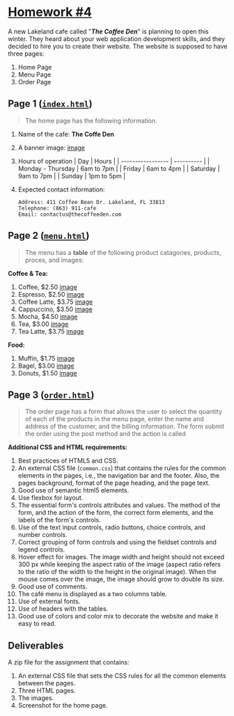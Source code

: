 # [Homework #4](https://floridapolytechnic.instructure.com/courses/4983/assignments/89088)

A new Lakeland cafe called "***The Coffee Den***" is planning to open this winter. They heard about your web application development skills, and they decided to hire you to create their website. The website is supposed to have three pages:

1. Home Page
2. Menu Page
3. Order Page

## Page 1 ([`index.html`](./index.html))

> The home page has the following information.

1. Name of the cafe: **The Coffe Den**
2. A banner image: [image](https://unsplash.com/photos/Y3AqmbmtLQI?utm_source=unsplash&utm_medium=referral&utm_content=creditShareLink)
3. Hours of operation
    | Day               | Hours      |
    | ----------------- | ---------- |
    | Monday - Thursday | 6am to 7pm |
    | Friday            | 6am to 4pm |
    | Saturday          | 9am to 7pm |
    | Sunday            | 1pm to 5pm |
4. Expected contact information:

      ```
      Address: 411 Coffee Bean Dr. Lakeland, FL 33813
      Telephone: (863) 911-cafe
      Email: contactus@thecoffeeden.com
      ```

## Page 2 ([`menu.html`](./menu.html))

> The menu has a **table** of the following product catagories, products, proces, and images:

**Coffee & Tea:**

1. Coffee, $2.50 [image](https://unsplash.com/photos/nBJHO6wmRWw)
2. Espresso, $2.50 [image](https://unsplash.com/photos/IE-gdqEg45M)
3. Coffee Latte, $3.75 [image](https://unsplash.com/photos/IE-gdqEg45M)
4. Cappuccino, $3.50 [image](https://unsplash.com/photos/ZUUsGnG5zwc)
5. Mocha, $4.50  [image](https://unsplash.com/photos/1WOII4bKprs)
6. Tea, $3.00  [image](https://unsplash.com/photos/7liDpl93wt4)
7. Tea Latte, $3.75  [image](https://unsplash.com/photos/Z-hvocTfR_s)

**Food:**

1. Muffin, $1.75 [image](https://unsplash.com/photos/Tx0kraTQJlA)
2. Bagel, $3.00 [image](https://unsplash.com/photos/viqQ-eDLRVI)
3. Donuts, $1.50 [image](https://unsplash.com/photos/WCeHzmtzrUk)

## Page 3 ([`order.html`](./order.html))

> The order page has a form that allows the user to select the quantity of each of the products in the menu page, enter the name and address of the customer, and the billing information. The form submit the order using the post method and the action is called

**Additional CSS and HTML requirements:**

1. Best practices of HTML5 and CSS.
2. An external CSS file (`common.css`) that contains the rules for the common elements in the pages, i.e., the navigation bar and the footer. Also, the pages background, format of the page heading, and the page text.
3. Good use of semantic html5 elements.
4. Use flexbox for layout.
5. The essential form's controls attributes and values. The method of the form, and the action of the form, the correct form elements, and the labels of the form's controls.
6. Use of the text input controls, radio buttons, choice controls, and number controls.
7. Correct grouping of form controls and using the fieldset controls and legend controls.
8. Hover effect for images. The image width and height should not exceed 300 px while keeping the aspect ratio of the image (aspect ratio refers to the ratio of the width to the height in the original image). When the mouse comes over the image, the image should grow to double its size.
9. Good use of comments.
10. The café menu is displayed as a two columns table.
11. Use of external fonts.
12. Use of headers with the tables.
13. Good use of colors and color mix to decorate the website and make it easy to read.

## Deliverables

A zip file for the assignment that contains:

1. An external CSS file that sets the CSS rules for all the common elements between the pages.
2. Three HTML pages.
3. The images.
4. Screenshot for the home page.

